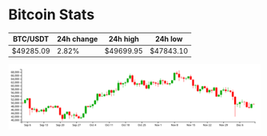 # Bitcoin Stats

BTC/USDT|24h change|24h high|24h low|
|---|---|---|---|
|$49285.09|2.82%|$49699.95|$47843.10|

<img src="./chart.svg">
